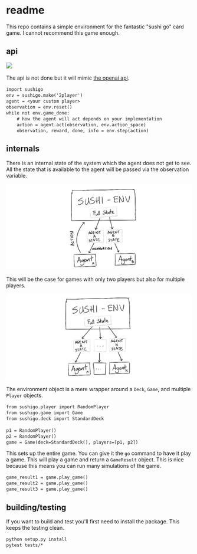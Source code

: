 # readme

This repo contains a simple environment for the fantastic "sushi go" card game. I cannot recommend this game enough.

## api

![](https://gym.openai.com/assets/docs/aeloop-138c89d44114492fd02822303e6b4b07213010bb14ca5856d2d49d6b62d88e53.svg)

The api is not done but it will mimic [the openai api](https://gym.openai.com/docs).


```
import sushigo
env = sushigo.make('2player')
agent = <your custom player>
observation = env.reset()
while not env.game_done:
    # how the agent will act depends on your implementation
    action = agent.act(observation, env.action_space)
    observation, reward, done, info = env.step(action)
```

## internals

There is an internal state of the system which the agent does not get to see. All the state that is available to the agent will be passed via the observation variable.

![](/readme_imgs/internals1.png)

This will be the case for games with only two players but also for multiple players.

![](/readme_imgs/internals2.png)

The environment object is a mere wrapper around a `Deck`, `Game`, and multiple `Player` objects.

```
from sushigo.player import RandomPlayer
from sushigo.game import Game
from sushigo.deck import StandardDeck

p1 = RandomPlayer()
p2 = RandomPlayer()
game = Game(deck=StandardDeck(), players=[p1, p2])
```

This sets up the entire game. You can give it the `go` command to have it play a game. This will play a game and return a `GameResult` object. This is nice because this means you can run many simulations of the game.

```
game_result1 = game.play_game()
game_result2 = game.play_game()
game_result3 = game.play_game()
```


## building/testing

If you want to build and test you'll first need to install the package. This keeps the testing clean.

```
python setup.py install
pytest tests/*
```